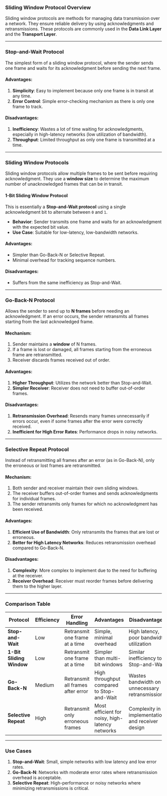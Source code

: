 ### **Sliding Window Protocol Overview**

Sliding window protocols are methods for managing data transmission over a network. They ensure reliable delivery by using acknowledgments and retransmissions. These protocols are commonly used in the **Data Link Layer** and the **Transport Layer**.

---

### **Stop-and-Wait Protocol**

The simplest form of a sliding window protocol, where the sender sends one frame and waits for its acknowledgment before sending the next frame.

#### **Advantages**:

1. **Simplicity**: Easy to implement because only one frame is in transit at any time.
2. **Error Control**: Simple error-checking mechanism as there is only one frame to track.

#### **Disadvantages**:

1. **Inefficiency**: Wastes a lot of time waiting for acknowledgments, especially in high-latency networks (low utilization of bandwidth).
2. **Throughput**: Limited throughput as only one frame is transmitted at a time.

---

### **Sliding Window Protocols**

Sliding window protocols allow multiple frames to be sent before requiring acknowledgment. They use a **window size** to determine the maximum number of unacknowledged frames that can be in transit.

#### **1-Bit Sliding Window Protocol**

This is essentially a **Stop-and-Wait protocol** using a single acknowledgment bit to alternate between `0` and `1`.

- **Behavior**: Sender transmits one frame and waits for an acknowledgment with the expected bit value.
- **Use Case**: Suitable for low-latency, low-bandwidth networks.

#### **Advantages**:

- Simpler than Go-Back-N or Selective Repeat.
- Minimal overhead for tracking sequence numbers.

#### **Disadvantages**:

- Suffers from the same inefficiency as Stop-and-Wait.

---

### **Go-Back-N Protocol**

Allows the sender to send up to **N frames** before needing an acknowledgment. If an error occurs, the sender retransmits all frames starting from the last acknowledged frame.

#### **Mechanism**:

1. Sender maintains a **window** of N frames.
2. If a frame is lost or damaged, all frames starting from the erroneous frame are retransmitted.
3. Receiver discards frames received out of order.

#### **Advantages**:

1. **Higher Throughput**: Utilizes the network better than Stop-and-Wait.
2. **Simpler Receiver**: Receiver does not need to buffer out-of-order frames.

#### **Disadvantages**:

1. **Retransmission Overhead**: Resends many frames unnecessarily if errors occur, even if some frames after the error were correctly received.
2. **Inefficient for High Error Rates**: Performance drops in noisy networks.

---

### **Selective Repeat Protocol**

Instead of retransmitting all frames after an error (as in Go-Back-N), only the erroneous or lost frames are retransmitted.

#### **Mechanism**:

1. Both sender and receiver maintain their own sliding windows.
2. The receiver buffers out-of-order frames and sends acknowledgments for individual frames.
3. The sender retransmits only frames for which no acknowledgment has been received.

#### **Advantages**:

1. **Efficient Use of Bandwidth**: Only retransmits the frames that are lost or erroneous.
2. **Better for High Latency Networks**: Reduces retransmission overhead compared to Go-Back-N.

#### **Disadvantages**:

1. **Complexity**: More complex to implement due to the need for buffering at the receiver.
2. **Receiver Overhead**: Receiver must reorder frames before delivering them to the higher layer.

---

### **Comparison Table**

| **Protocol**             | **Efficiency** | **Error Handling**                | **Advantages**                                  | **Disadvantages**                                |
| ------------------------ | -------------- | --------------------------------- | ----------------------------------------------- | ------------------------------------------------ |
| **Stop-and-Wait**        | Low            | Retransmit one frame at a time    | Simple, minimal overhead                        | High latency, poor bandwidth utilization         |
| **1-Bit Sliding Window** | Low            | Retransmit one frame at a time    | Simpler than multi-bit windows                  | Similar inefficiency to Stop-and-Wait            |
| **Go-Back-N**            | Medium         | Retransmit all frames after error | High throughput compared to Stop-and-Wait       | Wastes bandwidth on unnecessary retransmissions  |
| **Selective Repeat**     | High           | Retransmit only erroneous frames  | Most efficient for noisy, high-latency networks | Complexity in implementation and receiver design |

---

### **Use Cases**

1. **Stop-and-Wait**: Small, simple networks with low latency and low error rates.
2. **Go-Back-N**: Networks with moderate error rates where retransmission overhead is acceptable.
3. **Selective Repeat**: High-performance or noisy networks where minimizing retransmissions is critical.
